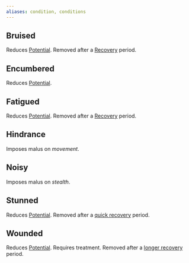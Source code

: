 ```yaml
---
aliases: condition, conditions
---
```

   
## Bruised   
Reduces [Potential](../Rolling%20Dice/Potential.md). Removed after a [Recovery](../Conditions/Recovery.md) period.   
   
## Encumbered   
Reduces [Potential](../Rolling%20Dice/Potential.md).   
   
## Fatigued   
Reduces [Potential](../Rolling%20Dice/Potential.md). Removed after a [Recovery](../Conditions/Recovery.md) period.   
   
## Hindrance   
Imposes malus on *movement*.   
   
## Noisy   
Imposes malus on _stealth_.   
   
## Stunned   
Reduces [Potential](../Rolling%20Dice/Potential.md). Removed after a [quick recovery](/not_created.md) period.   
   
## Wounded   
Reduces [Potential](../Rolling%20Dice/Potential.md). Requires treatment. Removed after a [longer recovery](/not_created.md) period.